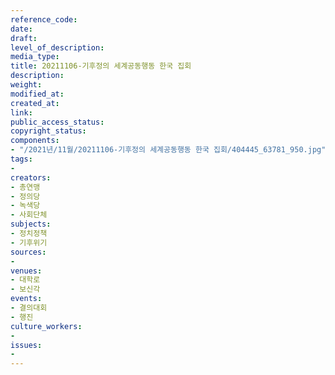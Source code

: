 ```yaml
---
reference_code: 
date: 
draft: 
level_of_description: 
media_type: 
title: 20211106-기후정의 세계공동행동 한국 집회
description: 
weight: 
modified_at: 
created_at: 
link: 
public_access_status: 
copyright_status: 
components:
- "/2021년/11월/20211106-기후정의 세계공동행동 한국 집회/404445_63781_950.jpg"
tags:
- 
creators:
- 총연맹
- 정의당
- 녹색당
- 사회단체
subjects:
- 정치정책
- 기후위기
sources:
- 
venues:
- 대학로
- 보신각
events:
- 결의대회
- 행진
culture_workers:
- 
issues:
- 
---
```

